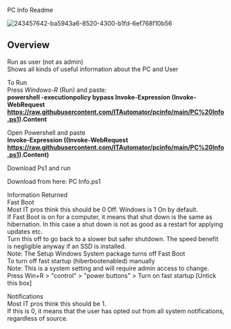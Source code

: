 PC Info Readme



 ![243457642-ba5943a6-8520-4300-b1fd-6ef768f10b56](https://github.com/ITAutomator/PCInfo/assets/135157036/944be711-5fb2-4f79-bee6-504ac1f394b5)

## Overview <br>
Run as user (not as admin)<br>
Shows all kinds of useful information about the PC and User

To Run<br>
Press _Windows-R_ (Run) and paste: <br>
__powershell -executionpolicy bypass Invoke-Expression (Invoke-WebRequest https://raw.githubusercontent.com/ITAutomator/pcinfo/main/PC%20Info.ps1).Content__

Open Powershell and paste<br>
__Invoke-Expression ((Invoke-WebRequest https://raw.githubusercontent.com/ITAutomator/pcinfo/main/PC%20Info.ps1).Content)__

Download Ps1 and run

Download from here: PC Info.ps1

Information Returned <br>
Fast Boot <br>
Most IT pros think this should be 0 Off. Windows is 1 On by default. <br>
If Fast Boot is on for a computer, it means that shut down is the same as hibernation. In this case a shut down is not as good as a restart for applying updates etc. <br>
Turn this off to go back to a slower but safer shutdown.  The speed benefit is negligible anyway if an SSD is installed. <br>
Note: The Setup Windows System package turns off Fast Boot <br>
To turn off fast startup (hiberbootenabled) manually <br>
Note: This is a system setting and will require admin access to change. <br>
Press Win+R > "control" > "power buttons" > Turn on fast startup [Untick this box] <br>

Notifications <br>
Most IT pros think this should be 1.<br>
If this is 0, it means that the user has opted out from all system notifications, regardless of source.


